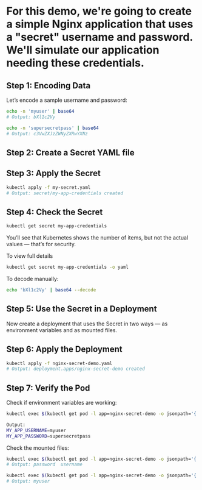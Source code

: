# For this demo, we're going to create a simple Nginx application that uses a "secret" username and password. We'll simulate our application needing these credentials.



## Step 1: Encoding Data

 Let’s encode a sample username and password:

```bash
echo -n 'myuser' | base64
# Output: bXl1c2Vy

echo -n 'supersecretpass' | base64
# Output: c3VwZXJzZWNyZXRwYXNz

```

## Step 2: Create a Secret YAML file

## Step 3: Apply the Secret
```bash
kubectl apply -f my-secret.yaml
# Output: secret/my-app-credentials created
```
## Step 4: Check the Secret
```bash
kubectl get secret my-app-credentials
```
You’ll see that Kubernetes shows the number of items, but not the actual values — that’s for security.

To view full details
```bash
kubectl get secret my-app-credentials -o yaml
```
To decode manually:
```bash
echo 'bXl1c2Vy' | base64 --decode
```
## Step 5: Use the Secret in a Deployment

Now create a deployment that uses the Secret in two ways — as environment variables and as mounted files.

## Step 6: Apply the Deployment
```bash
kubectl apply -f nginx-secret-demo.yaml
# Output: deployment.apps/nginx-secret-demo created
```
## Step 7: Verify the Pod
Check if environment variables are working:
```bash
kubectl exec $(kubectl get pod -l app=nginx-secret-demo -o jsonpath='{.items[0].metadata.name}') -- printenv | grep MY_APP_

Output:
MY_APP_USERNAME=myuser  
MY_APP_PASSWORD=supersecretpass

```
Check the mounted files:
```bash
kubectl exec $(kubectl get pod -l app=nginx-secret-demo -o jsonpath='{.items[0].metadata.name}') -- ls /etc/app-secrets
# Output: password  username

kubectl exec $(kubectl get pod -l app=nginx-secret-demo -o jsonpath='{.items[0].metadata.name}') -- cat /etc/app-secrets/username
# Output: myuser

```